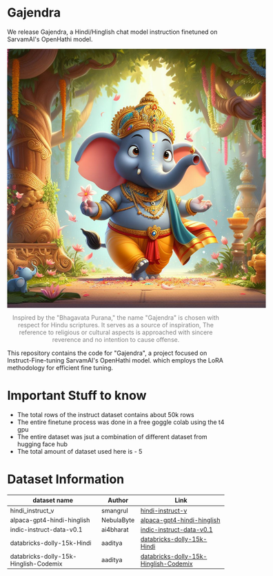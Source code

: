 # Gajendra

We release Gajendra, a Hindi/Hinglish chat model instruction finetuned on SarvamAI's OpenHathi model.

<p align="center" width="100%">
    <img src="asset\gajendra.jpg" alt="Gajendra is a Hindi/Hinglish instruction-tuned model based on different instruct datasets." style="width: 50%; min-width: 600px; display: block; margin: auto;">
</p>

<p align="center" width="100%" style="color: gray;">
     Inspired by the "Bhagavata Purana," the name "Gajendra" is chosen with respect for Hindu scriptures. It serves as a source of inspiration, The reference to religious or cultural aspects is approached with sincere reverence and no intention to cause offense.</a>
</p>


This repository contains the code for  "Gajendra", a project focused on Instruct-Fine-tuning SarvamAI's OpenHathi model. which employs the LoRA methodology for efficient fine tuning. 

# Important Stuff to know 

* The total rows of the instruct dataset contains about 50k rows 
* The entire finetune process was done in a free goggle colab using the t4 gpu 
* The entire dataset was jsut a combination of different dataset from hugging face hub
* The total amount of dataset used here is - 5 


# Dataset Information

| dataset name | Author | Link |
|----------|----------|----------|
| hindi_instruct_v | smangrul |[hindi-instruct-v](https://huggingface.co/datasets/smangrul/hindi_instruct_v1)|
| alpaca-gpt4-hindi-hinglish | NebulaByte | [alpaca-gpt4-hindi-hinglish](https://huggingface.co/datasets/NebulaByte/alpaca-gpt4-hindi-hinglish) |
| indic-instruct-data-v0.1 | ai4bharat |[indic-instruct-data-v0.1](https://huggingface.co/datasets/ai4bharat/indic-instruct-data-v0.1) |
| databricks-dolly-15k-Hindi| aaditya|[databricks-dolly-15k-Hindi](https://huggingface.co/datasets/aaditya/databricks-dolly-15k-Hindi)|
| databricks-dolly-15k-Hinglish-Codemix | aaditya|[databricks-dolly-15k-Hinglish-Codemix](https://huggingface.co/datasets/aaditya/databricks-dolly-15k-Hinglish-Codemix)|